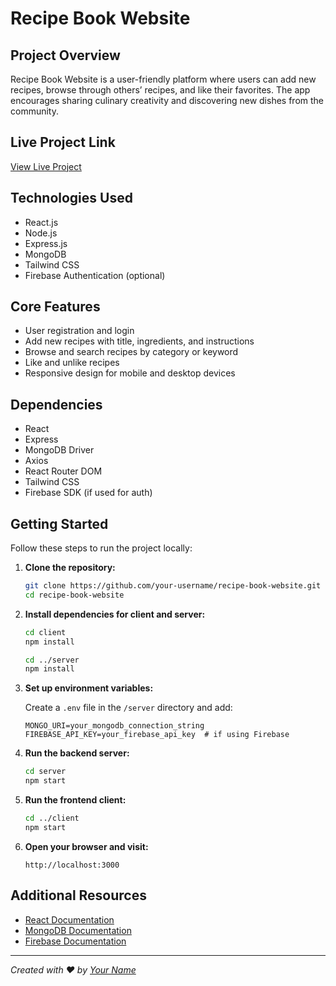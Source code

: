# Recipe Book Website

## Project Overview
Recipe Book Website is a user-friendly platform where users can add new recipes, browse through others’ recipes, and like their favorites. The app encourages sharing culinary creativity and discovering new dishes from the community.

## Live Project Link
[View Live Project](https://recipe-book-web-9f064.web.app/)

## Technologies Used
- React.js  
- Node.js  
- Express.js  
- MongoDB  
- Tailwind CSS  
- Firebase Authentication (optional)

## Core Features
- User registration and login  
- Add new recipes with title, ingredients, and instructions  
- Browse and search recipes by category or keyword  
- Like and unlike recipes  
- Responsive design for mobile and desktop devices  

## Dependencies
- React   
- Express   
- MongoDB Driver  
- Axios  
- React Router DOM  
- Tailwind CSS  
- Firebase SDK (if used for auth)

## Getting Started

Follow these steps to run the project locally:

1. **Clone the repository:**
    ```bash
    git clone https://github.com/your-username/recipe-book-website.git
    cd recipe-book-website
    ```

2. **Install dependencies for client and server:**
    ```bash
    cd client
    npm install

    cd ../server
    npm install
    ```

3. **Set up environment variables:**

    Create a `.env` file in the `/server` directory and add:
    ```
    MONGO_URI=your_mongodb_connection_string
    FIREBASE_API_KEY=your_firebase_api_key  # if using Firebase
    ```

4. **Run the backend server:**
    ```bash
    cd server
    npm start
    ```

5. **Run the frontend client:**
    ```bash
    cd ../client
    npm start
    ```

6. **Open your browser and visit:**
    ```
    http://localhost:3000
    ```

## Additional Resources
- [React Documentation](https://reactjs.org/docs/getting-started.html)  
- [MongoDB Documentation](https://docs.mongodb.com/)  
- [Firebase Documentation](https://firebase.google.com/docs)  

---

*Created with ❤️ by [Your Name](https://github.com/your-username)*  

